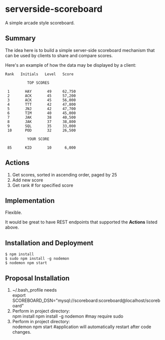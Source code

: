 # serverside-scoreboard
A simple arcade style scoreboard.

## Summary

The idea here is to build a simple server-side scoreboard mechanism that can be used by clients to share and compare scores.

Here's an example of how the data may be displayed by a client:


```
Rank   Initials   Level   Score  

          TOP SCORES  

 1       HAY       49     62,750
 2       ACK       45     57,200
 3       ACK       45     56,000
 4       TTT       42     47,800
 5       JNJ       42     47,700
 6       TIM       40     45,000
 7       JAK       38     40,500
 8       JAK       37     38,800
 9       SQL       35     33,000
 10      POD       32     26,500

          YOUR SCORE  

 85      KID       10      6,000
```


## Actions

1. Get scores, sorted in ascending order, paged by 25
1. Add new score
1. Get rank # for specified score

## Implementation

Flexible.  

It would be great to have REST endpoints that supported the **Actions** listed above.

## Installation and Deployment

    $ npm install
    $ sudo npm install -g nodemon
    $ nodemon npm start

## Proposal Installation

1. ~/.bash_profile needs   
    export SCOREBOARD_DSN="mysql://scoreboard:scoreboard@localhost/scoreboard"
2. Perform in project directory:  
    npm install
    npm install -g nodemon #may require sudo
3. Perform in project directory:  
    nodemon npm start #application will automatically restart after code changes.
    
